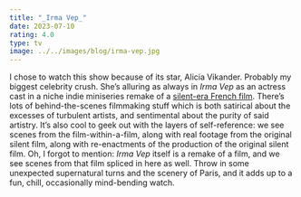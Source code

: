 ```yaml
---
title: "_Irma Vep_"
date: 2023-07-10
rating: 4.0
type: tv
image: ../../images/blog/irma-vep.jpg
---
```


I chose to watch this show because of its star, Alicia Vikander. Probably my biggest celebrity crush. She’s alluring as always in _Irma Vep_ as an actress cast in a niche indie miniseries remake of a [silent-era French film][1]. There’s lots of behind-the-scenes filmmaking stuff which is both satirical about the excesses of turbulent artists, and sentimental about the purity of said artistry. It’s also cool to geek out with the layers of self-reference: we see scenes from the film-within-a-film, along with real footage from the original silent film, along with re-enactments of the production of the original silent film. Oh, I forgot to mention: _Irma Vep_ itself is a remake of a film, and we see scenes from that film spliced in here as well. Throw in some unexpected supernatural turns and the scenery of Paris, and it adds up to a fun, chill, occasionally mind-bending watch.

[1]:	https://en.wikipedia.org/wiki/Les_Vampires